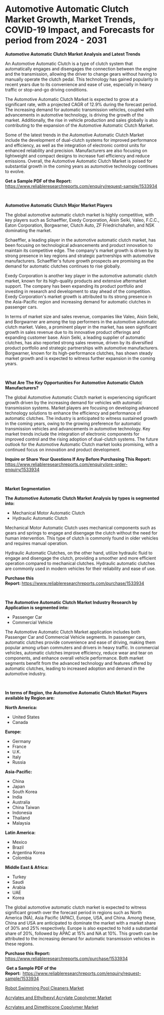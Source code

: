 <p><h1>Automotive Automatic Clutch Market Growth, Market Trends, COVID-19 Impact, and Forecasts for period from 2024 - 2031</h1></p><p><strong>Automotive Automatic Clutch Market Analysis and Latest Trends</strong></p>
<p><p>An Automotive Automatic Clutch is a type of clutch system that automatically engages and disengages the connection between the engine and the transmission, allowing the driver to change gears without having to manually operate the clutch pedal. This technology has gained popularity in recent years due to its convenience and ease of use, especially in heavy traffic or stop-and-go driving conditions.</p><p>The Automotive Automatic Clutch Market is expected to grow at a significant rate, with a projected CAGR of 12.9% during the forecast period. The increasing demand for automatic transmission vehicles, coupled with advancements in automotive technology, is driving the growth of the market. Additionally, the rise in vehicle production and sales globally is also contributing to the expansion of the Automotive Automatic Clutch Market.</p><p>Some of the latest trends in the Automotive Automatic Clutch Market include the development of dual-clutch systems for improved performance and efficiency, as well as the integration of electronic control units for enhanced reliability and precision. Manufacturers are also focusing on lightweight and compact designs to increase fuel efficiency and reduce emissions. Overall, the Automotive Automatic Clutch Market is poised for substantial growth in the coming years as automotive technology continues to evolve.</p></p>
<p><strong>Get a Sample PDF of the Report:&nbsp;</strong> <a href="https://www.reliableresearchreports.com/enquiry/request-sample/1533934">https://www.reliableresearchreports.com/enquiry/request-sample/1533934</a></p>
<p>&nbsp;</p>
<p><strong>Automotive Automatic Clutch Major Market Players</strong></p>
<p><p>The global automotive automatic clutch market is highly competitive, with key players such as Schaeffler, Exedy Corporation, Aisin Seiki, Valeo, F.C.C., Eaton Corporation, Borgwarner, Clutch Auto, ZF Friedrichshafen, and NSK dominating the market. </p><p>Schaeffler, a leading player in the automotive automatic clutch market, has been focusing on technological advancements and product innovation to maintain its competitive edge. The company's market growth is driven by its strong presence in key regions and strategic partnerships with automotive manufacturers. Schaeffler's future growth prospects are promising as the demand for automatic clutches continues to rise globally.</p><p>Exedy Corporation is another key player in the automotive automatic clutch market, known for its high-quality products and extensive aftermarket support. The company has been expanding its product portfolio and investing in research and development to stay ahead of the competition. Exedy Corporation's market growth is attributed to its strong presence in the Asia-Pacific region and increasing demand for automatic clutches in passenger cars.</p><p>In terms of market size and sales revenue, companies like Valeo, Aisin Seiki, and Borgwarner are among the top performers in the automotive automatic clutch market. Valeo, a prominent player in the market, has seen significant growth in sales revenue due to its innovative product offerings and expanding customer base. Aisin Seiki, a leading supplier of automatic clutches, has also reported strong sales revenue, driven by its diversified product portfolio and strategic partnerships with automotive manufacturers. Borgwarner, known for its high-performance clutches, has shown steady market growth and is expected to witness further expansion in the coming years.</p></p>
<p>&nbsp;</p>
<p><strong>What Are The Key Opportunities For Automotive Automatic Clutch Manufacturers?</strong></p>
<p><p>The global Automotive Automatic Clutch market is experiencing significant growth driven by the increasing demand for vehicles with automatic transmission systems. Market players are focusing on developing advanced technology solutions to enhance the efficiency and performance of automatic clutches. The industry is anticipated to witness sustained growth in the coming years, owing to the growing preference for automatic transmission vehicles and advancements in automotive technology. Key market trends include the integration of electronic components for improved control and the rising adoption of dual-clutch systems. The future outlook for the Automotive Automatic Clutch market looks promising, with a continued focus on innovation and product development.</p></p>
<p><strong>Inquire or Share Your Questions If Any Before Purchasing This Report:</strong> <a href="https://www.reliableresearchreports.com/enquiry/pre-order-enquiry/1533934">https://www.reliableresearchreports.com/enquiry/pre-order-enquiry/1533934</a></p>
<p>&nbsp;</p>
<p><strong>Market Segmentation</strong></p>
<p><strong>The Automotive Automatic Clutch Market Analysis by types is segmented into:</strong></p>
<p><ul><li>Mechanical Motor Automatic Clutch</li><li>Hydraulic Automatic Clutch</li></ul></p>
<p><p>Mechanical Motor Automatic Clutch uses mechanical components such as gears and springs to engage and disengage the clutch without the need for human intervention. This type of clutch is commonly found in older vehicles and requires manual operation. </p><p>Hydraulic Automatic Clutches, on the other hand, utilize hydraulic fluid to engage and disengage the clutch, providing a smoother and more efficient operation compared to mechanical clutches. Hydraulic automatic clutches are commonly used in modern vehicles for their reliability and ease of use.</p></p>
<p><strong>Purchase this Report:&nbsp;</strong><a href="https://www.reliableresearchreports.com/purchase/1533934">https://www.reliableresearchreports.com/purchase/1533934</a></p>
<p>&nbsp;</p>
<p><strong>The Automotive Automatic Clutch Market Industry Research by Application is segmented into:</strong></p>
<p><ul><li>Passenger Car</li><li>Commercial Vehicle</li></ul></p>
<p><p>The Automotive Automatic Clutch Market application includes both Passenger Car and Commercial Vehicle segments. In passenger cars, automatic clutches provide convenience and ease of driving, making them popular among urban commuters and drivers in heavy traffic. In commercial vehicles, automatic clutches improve efficiency, reduce wear and tear on components, and enhance overall vehicle performance. Both market segments benefit from the advanced technology and features offered by automatic clutches, leading to increased adoption and demand in the automotive industry.</p></p>
<p>&nbsp;</p>
<p><strong>In terms of Region, the Automotive Automatic Clutch Market Players available by Region are:</strong></p>
<p>
    <p> <strong> North America: </strong>
        <ul>
            <li>United States</li>
            <li>Canada</li>
        </ul>
        </p> 
    <p> <strong> Europe: </strong>
        <ul>
            <li>Germany</li>
            <li>France</li>
            <li>U.K.</li>
            <li>Italy</li>
            <li>Russia</li>
        </ul>
        </p> 
    <p> <strong> Asia-Pacific: </strong>
        <ul>
            <li>China</li>
            <li>Japan</li>
            <li>South Korea</li>
            <li>India</li>
            <li>Australia</li>
            <li>China Taiwan</li>
            <li>Indonesia</li>
            <li>Thailand</li>
            <li>Malaysia</li>
        </ul>
        </p> 
    <p> <strong> Latin America: </strong>
        <ul>
            <li>Mexico</li>
            <li>Brazil</li>
            <li>Argentina Korea</li>
            <li>Colombia</li>
        </ul>
        </p> 
    <p> <strong> Middle East & Africa: </strong>
        <ul>
            <li>Turkey</li>
            <li>Saudi</li>
            <li>Arabia</li>
            <li>UAE</li>
            <li>Korea</li>
        </ul>
    </p>
    </p>
<p><p>The global automotive automatic clutch market is expected to witness significant growth over the forecast period in regions such as North America (NA), Asia Pacific (APAC), Europe, USA, and China. Among these, China and USA are anticipated to dominate the market with a market share of 30% and 25% respectively. Europe is also expected to hold a substantial share of 20%, followed by APAC at 15% and NA at 10%. This growth can be attributed to the increasing demand for automatic transmission vehicles in these regions.</p></p>
<p><strong>Purchase this Report: </strong><a href="https://www.reliableresearchreports.com/purchase/1533934">https://www.reliableresearchreports.com/purchase/1533934</a></p>
<p>&nbsp;<strong>Get a Sample PDF of the Report:&nbsp;&nbsp;</strong><a href="https://www.reliableresearchreports.com/enquiry/request-sample/1533934">https://www.reliableresearchreports.com/enquiry/request-sample/1533934</a></p>
<p><strong></strong></p>
<p><p><a href="https://view.publitas.com/reportprime-1/robot-swimming-pool-cleaners-market-growth-market-trends-covid-19-impact-and-forecasts-for-period-from-2023-2030/">Robot Swimming Pool Cleaners Market</a></p><p><a href="https://view.publitas.com/reportprime-1/insights-into-acrylates-and-ethylhexyl-acrylate-copolymer-market-size-analysing-market-share-trends-and-growth-from-2023-to-2030/">Acrylates and Ethylhexyl Acrylate Copolymer Market</a></p><p><a href="https://view.publitas.com/reportprime-1/acrylates-and-dimethicone-copolymer-market-size-and-growth-market-segmentation-regional-and-country-breakdowns-and-market-trends-for-period-from-2023-2030/">Acrylates and Dimethicone Copolymer Market</a></p></p>